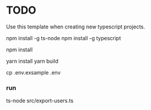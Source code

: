 # TODO

Use this template when creating new typescript projects.

npm install -g ts-node
npm install -g typescript

npm install

yarn install
yarn build

cp .env.exsample .env

### run 

ts-node src/export-users.ts
